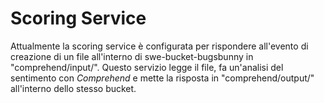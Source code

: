# Scoring Service

Attualmente la scoring service è configurata per rispondere all'evento di creazione di un file all'interno di swe-bucket-bugsbunny in "comprehend/input/".
Questo servizio legge il file, fa un'analisi del sentimento con *Comprehend* e mette la risposta in "comprehend/output/" all'interno dello stesso bucket.
